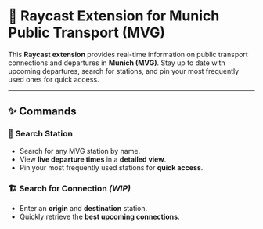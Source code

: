 # 🚆 Raycast Extension for Munich Public Transport (MVG)  

This **Raycast extension** provides real-time information on public transport connections and departures in **Munich (MVG)**. Stay up to date with upcoming departures, search for stations, and pin your most frequently used ones for quick access.  

---

## ✨ Commands  

### 🔎 **Search Station**  
- Search for any MVG station by name.  
- View **live departure times** in a **detailed view**.  
- Pin your most frequently used stations for **quick access**.  

### 🏗️ **Search for Connection** *(WIP)*  
- Enter an **origin** and **destination** station.  
- Quickly retrieve the **best upcoming connections**.
